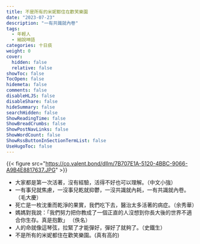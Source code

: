 ```yaml
---
title: 不是所有的米妮都住在歡笑樂園
date: "2023-07-23"
description: "一有共識就內卷"
tags:
  - 年輕人
  - 細說呻語
categories: 十日痰
weight: 0
cover:
  hidden: false
  relative: false
showToc: false
TocOpen: false
hidemeta: false
comments: false
disableHLJS: false
disableShare: false
hideSummary: false
searchHidden: false
ShowReadingTime: false
ShowBreadCrumbs: false
ShowPostNavLinks: false
ShowWordCount: false
ShowRssButtonInSectionTermList: false
UseHugoToc: false
---
```


{{< figure src="https://co.valent.bond/dllm/7B707E1A-5120-4BBC-9066-A9B4E8817637.JPG" >}}

* 大家都是第一次活著，沒有經驗，活得不好也可以理解。（中文小強）
* 一有事兒就焦慮，一沒事兒乾就抑鬱，一沒共識就內耗，一有共識就內卷。（毛大慶）
* 死亡是一枚沈重而乾淨的果實，我們吃下去，醫治太多活著的病症。（余秀華）
* 媽媽對我說：「我們努力把你教成了一個正直的人沒想到你長大後的世界不適合你生存。真是抱歉」 （佚名）
* 人的命就像這琴弦，拉緊了才能彈好，彈好了就夠了。（史鐵生）
* 不是所有的米妮都住在歡笑樂園。(真有高的)